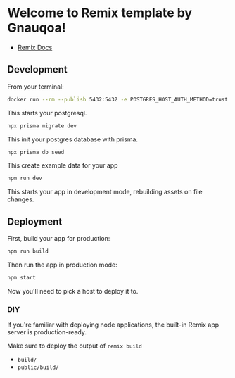 # Welcome to Remix template by Gnauqoa!

- [Remix Docs](https://remix.run/docs)

## Development

From your terminal:

```sh
docker run --rm --publish 5432:5432 -e POSTGRES_HOST_AUTH_METHOD=trust -e POSTGRES_DB=web-project postgres
```

This starts your postgresql.

```sh
npx prisma migrate dev
```

This init your postgres database with prisma.

```sh
npx prisma db seed
```

This create example data for your app

```sh
npm run dev
```

This starts your app in development mode, rebuilding assets on file changes.

## Deployment

First, build your app for production:

```sh
npm run build
```

Then run the app in production mode:

```sh
npm start
```

Now you'll need to pick a host to deploy it to.

### DIY

If you're familiar with deploying node applications, the built-in Remix app server is production-ready.

Make sure to deploy the output of `remix build`

- `build/`
- `public/build/`
